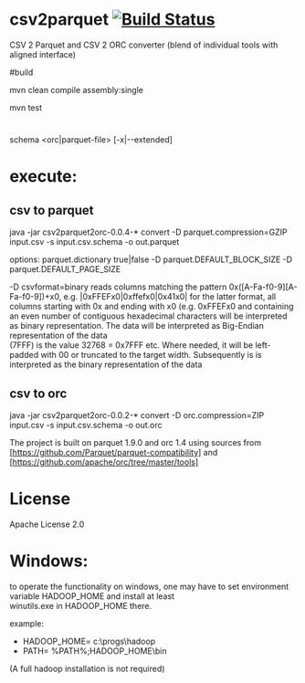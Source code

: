 # csv2parquet   [![Build Status](https://travis-ci.org/jfseb/csv2parquet2orc.svg?branch=master)](https://travis-ci.org/jfseb/csv2parquet2orc)

CSV 2 Parquet and CSV 2 ORC converter 
(blend of individual tools with aligned interface) 

#build 

mvn clean compile assembly:single

mvn test

# 

schema <orc|parquet-file>   [-x|--extended]

# execute: 


## csv to parquet

java -jar csv2parquet2orc-0.0.4-*   convert  -D parquet.compression=GZIP   input.csv  -s input.csv.schema -o out.parquet 

options: 
   parquet.dictionary  true|false
-D parquet.DEFAULT_BLOCK_SIZE <int> 
-D parquet.DEFAULT_PAGE_SIZE <int>

-D csvformat=binary   reads columns matching the pattern 0x([A-Fa-f0-9][A-Fa-f0-9])+x0,
   e.g.  |0xFFEFx0|0xffefx0|0x41x0|
   for the latter format, all columns starting with 0x and ending with x0  (e.g. 0xFFEFx0 
   and containing an even number of contiguous hexadecimal characters  will be interpreted as 
   binary representation.
   The data will be interpreted as Big-Endian representation of the data  
    (7FFF) is the value 32768 = 0x7FFF etc. 
   Where needed, it will be left-padded with 00 or truncated to the target width. 
   Subsequently is is interpreted as the binary representation of the data

## csv to orc 

java -jar csv2parquet2orc-0.0.2-*   convert  -D orc.compression=ZIP   input.csv  -s input.csv.schema -o out.orc 




The project is built on parquet 1.9.0 
and orc 1.4 
using sources from [https://github.com/Parquet/parquet-compatibility]
and                [https://github.com/apache/orc/tree/master/tools]


#

# License

Apache License 2.0


# Windows: 

to operate the functionality on windows, one may have to set 
environment variable HADOOP_HOME and install at least  
  winutils.exe in HADOOP_HOME  there. 
  
  example:

 - HADOOP_HOME=   c:\progs\hadoop
 - PATH= %PATH%;HADOOP_HOME\bin 

(A full hadoop installation is not required)




